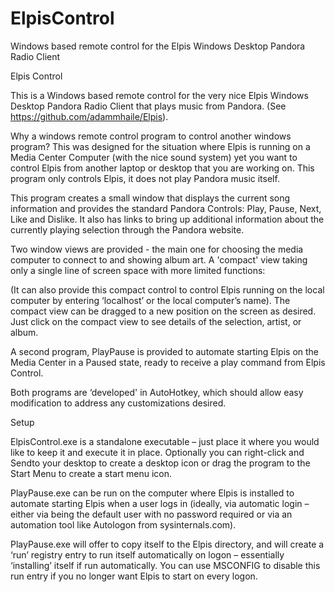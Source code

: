 # ElpisControl
Windows based remote control for the Elpis Windows Desktop Pandora Radio Client 

Elpis Control

This is a Windows based remote control for the very nice Elpis Windows Desktop Pandora Radio Client that plays music from Pandora.  (See https://github.com/adammhaile/Elpis).  

Why a windows remote control program to control another windows program?  This was designed for the situation where Elpis is running on a Media Center Computer (with the nice sound system) yet you want to control Elpis from another laptop or desktop that you are working on.  This program only controls   Elpis, it does not play Pandora music itself.

This program creates a small window that displays the current song information and provides the standard Pandora Controls:  Play, Pause, Next, Like and Dislike.  It also has links to bring up additional information about the currently playing selection through the Pandora website.

Two window views are provided - the main one for choosing the media computer to connect to and showing album art.  A 'compact' view taking only a single line of screen space with more limited functions:
 
(It can also provide this compact control to control Elpis running on the local computer by entering ‘localhost’ or the local computer’s name).   The compact view can be dragged to a new position on the screen as desired.  Just click on the compact view to see details of the selection, artist, or album.

A second program, PlayPause is provided to automate starting Elpis on the Media Center in a Paused state, ready to receive a play command from Elpis Control.  

Both programs are ‘developed' in AutoHotkey, which should allow easy modification to address any customizations desired.  

Setup

ElpisControl.exe is a standalone executable – just place it where you would like to keep it and execute it in place.  Optionally you can right-click and Sendto your desktop to create a desktop icon or drag the program to the Start Menu to create a start menu icon.

PlayPause.exe can be run on the computer where Elpis is installed to automate starting Elpis when a user logs in (ideally, via automatic login – either via being the default user with no password required or via an automation tool like Autologon from sysinternals.com).  

PlayPause.exe will offer to copy itself to the Elpis directory, and will create a ‘run’ registry entry to run itself automatically on logon – essentially ‘installing’ itself if run automatically.  You can use MSCONFIG to disable this run entry if you no longer want Elpis to start on every logon.
